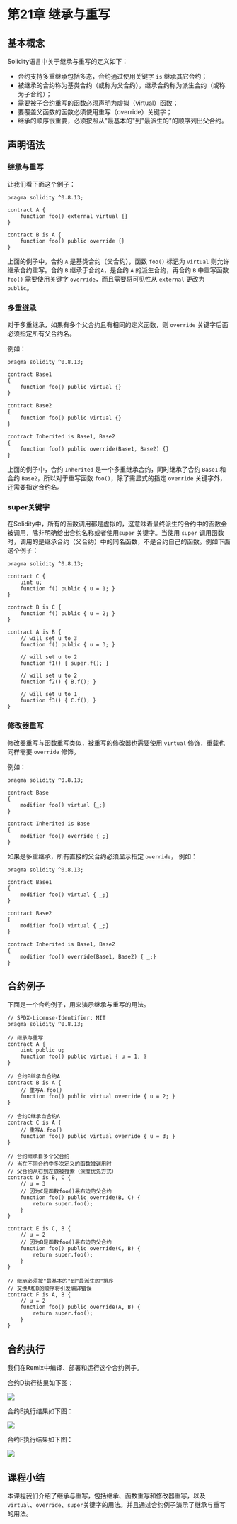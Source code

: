 # 第21章 继承与重写

## 基本概念

Solidity语言中关于继承与重写的定义如下：

+ 合约支持多重继承包括多态，合约通过使用关键字 `is` 继承其它合约；
+ 被继承的合约称为基类合约（或称为父合约），继承合约称为派生合约（或称为子合约）；
+ 需要被子合约重写的函数必须声明为虚拟（virtual）函数；
+ 要覆盖父函数的函数必须使用重写（override）关键字；
+ 继承的顺序很重要，必须按照从"最基本的"到"最派生的"的顺序列出父合约。

## 声明语法

### 继承与重写

让我们看下面这个例子：

```
pragma solidity ^0.8.13;

contract A {
	function foo() external virtual {}
}

contract B is A {
	function foo() public override {}
}
```

上面的例子中，合约 `A` 是基类合约（父合约），函数 `foo()` 标记为 `virtual` 则允许继承合约重写。合约 `B` 继承于合约`A`，是合约 `A` 的派生合约，再合约 `B` 中重写函数 `foo()` 需要使用关键字 `override`，而且需要将可见性从 `external` 更改为 `public`。

### 多重继承

对于多重继承，如果有多个父合约且有相同的定义函数，则 `override` 关键字后面必须指定所有父合约名。

例如：

```
pragma solidity ^0.8.13;

contract Base1
{
    function foo() public virtual {}
}

contract Base2
{
    function foo() public virtual {}
}

contract Inherited is Base1, Base2
{
    function foo() public override(Base1, Base2) {}
}
```

上面的例子中，合约 `Inherited` 是一个多重继承合约，同时继承了合约 `Base1` 和合约 `Base2`，所以对于重写函数 `foo()`，除了需显式的指定 `override` 关键字外，还需要指定合约名。

### super关键字

在Solidity中，所有的函数调用都是虚拟的，这意味着最终派生的合约中的函数会被调用，除非明确给出合约名称或者使用`super` 关键字。当使用 `super` 调用函数时，调用的是继承合约（父合约）中的同名函数，不是合约自己的函数。例如下面这个例子：

```
pragma solidity ^0.8.13;

contract C {
	uint u;
	function f() public { u = 1; }
}

contract B is C {
	function f() public { u = 2; }
}

contract A is B {
	// will set u to 3
	function f() public { u = 3; }
	
	// will set u to 2
	function f1() { super.f(); }
    
	// will set u to 2
	function f2() { B.f(); }
	
	// will set u to 1
	function f3() { C.f(); }
}
```

### 修改器重写

修改器重写与函数重写类似，被重写的修改器也需要使用 `virtual` 修饰，重载也同样需要 `override` 修饰。

例如：

```
pragma solidity ^0.8.13;

contract Base
{
    modifier foo() virtual {_;}
}

contract Inherited is Base
{
    modifier foo() override {_;}
}
```

如果是多重继承，所有直接的父合约必须显示指定 `override`， 例如：

```
pragma solidity ^0.8.13;

contract Base1
{
    modifier foo() virtual { _;}
}

contract Base2
{
    modifier foo() virtual { _;}
}

contract Inherited is Base1, Base2
{
    modifier foo() override(Base1, Base2) { _;}
}
```

## 合约例子

下面是一个合约例子，用来演示继承与重写的用法。

```
// SPDX-License-Identifier: MIT
pragma solidity ^0.8.13;

// 继承与重写
contract A {
    uint public u;
    function foo() public virtual { u = 1; }
}

// 合约B继承自合约A
contract B is A {
    // 重写A.foo()
    function foo() public virtual override { u = 2; }
}

// 合约C继承自合约A
contract C is A {
    // 重写A.foo()
    function foo() public virtual override { u = 3; }
}

// 合约继承自多个父合约
// 当在不同合约中多次定义的函数被调用时
// 父合约从右到左做被搜索（深度优先方式）
contract D is B, C {
    // u = 3
    // 因为C是函数foo()最右边的父合约
    function foo() public override(B, C) {
        return super.foo();
    }
}

contract E is C, B {
    // u = 2
    // 因为B是函数foo()最右边的父合约
    function foo() public override(C, B) {
        return super.foo();
    }
}

// 继承必须按"最基本的"到"最派生的"排序
// 交换A和B的顺序将引发编译错误
contract F is A, B {
    // u = 2
    function foo() public override(A, B) {
        return super.foo();
    }
}
```

## 合约执行

我们在Remix中编译、部署和运行这个合约例子。

合约D执行结果如下图：

![](D:\资料\我的\项目\IT培训项目\区块链\课程\Solidity语言基础教程\images\remix-inheritance-1.png)

合约E执行结果如下图：

![](D:\资料\我的\项目\IT培训项目\区块链\课程\Solidity语言基础教程\images\remix-inheritance-2.png)

合约F执行结果如下图：

![](D:\资料\我的\项目\IT培训项目\区块链\课程\Solidity语言基础教程\images\remix-inheritance-3.png)

## 课程小结

本课程我们介绍了继承与重写，包括继承、函数重写和修改器重写，以及`virtual`、`override`、`super`关键字的用法。并且通过合约例子演示了继承与重写的用法。
